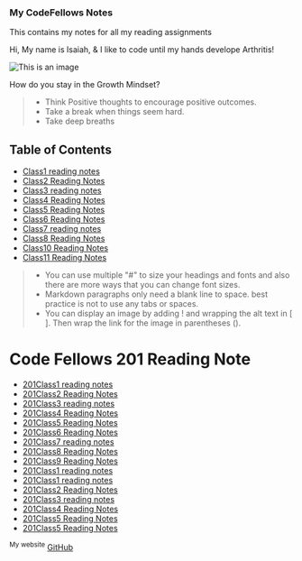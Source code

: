 ### My CodeFellows Notes
This contains my notes for all my reading assignments

Hi, My name is Isaiah, & I like to code until my hands develope Arthritis!

![This is an image](https://scontent-dfw5-1.xx.fbcdn.net/v/t39.30808-6/256588915_110231701472309_4073553894103611591_n.jpg?_nc_cat=111&ccb=1-7&_nc_sid=8bfeb9&_nc_ohc=i2-oE7fIWf8AX-GmjY3&_nc_ht=scontent-dfw5-1.xx&oh=00_AT-93w8U6IzK94MhLawKbqhZRkmecKKScBM_ba3C2v7wMA&oe=63120EFF)



How do you stay in the Growth Mindset?
>- Think Positive thoughts to encourage positive outcomes.
>- Take a break when things seem hard.
>- Take deep breaths


## Table of Contents
- [Class1 reading notes](class1.md)
- [Class2 Reading Notes](class2.md)
- [Class3 reading notes](class3.md)
- [Class4 Reading Notes](class4.md)
- [Class5 Reading Notes](class5.md)
- [Class6 Reading Notes](class6.md)
- [Class7 reading notes](class7.md)
- [Class8 Reading Notes](class8.md)
- [Class10 Reading Notes](class10.md)
- [Class11 Reading Notes](class11.md)




>- You can use multiple "#" to size your headings and fonts and also there are more ways that you can change font sizes.
>- Markdown paragraphs only need a blank line to space. best practice is not to use any tabs or spaces.
>- You can display an image by adding ! and wrapping the alt text in [ ]. Then wrap the link for the image in parentheses ().



# Code Fellows 201 Reading Note
- [201Class1 reading notes](class1.md)
- [201Class2 Reading Notes](class2.md)
- [201Class3 reading notes](class3.md)
- [201Class4 Reading Notes](class4.md)
- [201Class5 Reading Notes](class5.md)
- [201Class6 Reading Notes](class6.md)
- [201Class7 reading notes](class7.md)
- [201Class8 Reading Notes](class8.md)
- [201Class9 Reading Notes](class9.md)
- [201Class1 reading notes](class10.md)
- [201Class1 reading notes](class11.md)
- [201Class2 Reading Notes](class12.md)
- [201Class3 reading notes](class13.md)
- [201Class4 Reading Notes](class14.md)
- [201Class5 Reading Notes](class15.md)
- [201Class5 Reading Notes](class15.md)


<sup>My website</sup> [GitHub](https://codinglean.github.io/reading-notes/)



